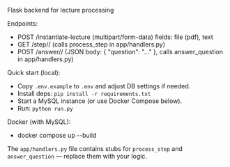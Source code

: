 Flask backend for lecture processing

Endpoints:
- POST /instantiate-lecture  (multipart/form-data) fields: file (pdf), text
- GET /step/<id>/<slide>      (calls process_step in app/handlers.py)
- POST /answer/<id>/<slide>   (JSON body: { "question": "..." }, calls answer_question in app/handlers.py)

Quick start (local):
- Copy `.env.example` to `.env` and adjust DB settings if needed.
- Install deps: `pip install -r requirements.txt`
- Start a MySQL instance (or use Docker Compose below).
- Run: `python run.py`

Docker (with MySQL):
- docker compose up --build

The `app/handlers.py` file contains stubs for `process_step` and `answer_question` — replace them with your logic.
